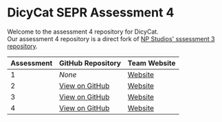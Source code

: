 # DicyCat SEPR Assessment 4
Welcome to the assessment 4 repository for DicyCat.  
Our assessment 4 repository is a direct fork of [NP Studios' sssessment 3 repository](https://github.com/Luceapuce/SEPR-Assessment-Three).

Assessment | GitHub Repository | Team Website
--- | --- | ---
1 | *None* | [Website](https://sites.google.com/york.ac.uk/dicycat/)
2 | [View on GitHub](https://github.com/dancyates/DicyCat) | [Website](https://sites.google.com/york.ac.uk/dicycat/)
3 | [View on GitHub](https://github.com/luket511/DicyCat-Assessment3) | [Website](https://dicycat.github.io/)
4 | [View on GitHub](https://github.com/dancyates/DicyCat-Assessment4) | [Website](https://dicycat.github.io/)
